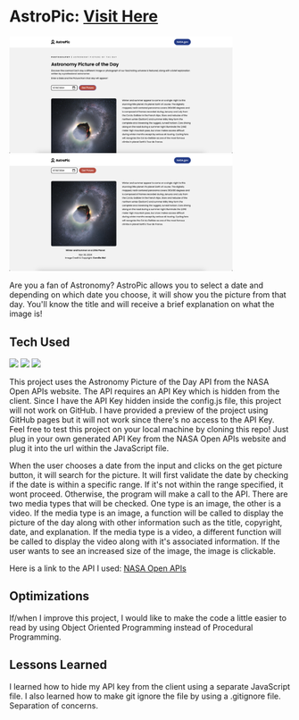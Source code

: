 # AstroPic: <a href="https://danielle-higgins.github.io/astropic/" target="_blank">Visit Here</a>

<p>
  <img width="400" src="https://github.com/Danielle-Higgins/astropic/blob/main/img/astropic-preview1.png">
  <img width="400" src="https://github.com/Danielle-Higgins/astropic/blob/main/img/astropic-preview2.png">
</p>

Are you a fan of Astronomy? AstroPic allows you to select a date and depending on which date you choose, it will show you the picture from that day. You'll know the title and will receive a brief explanation on what the image is!

## Tech Used

<p>
  <img src="https://img.shields.io/badge/html5-%23E34F26.svg?style=for-the-badge&logo=html5&logoColor=white">
  <img src="https://img.shields.io/badge/css3-%231572B6.svg?style=for-the-badge&logo=css3&logoColor=white">
  <img src="https://img.shields.io/badge/javascript-%23323330.svg?style=for-the-badge&logo=javascript&logoColor=%23F7DF1E">
</p>

This project uses the Astronomy Picture of the Day API from the NASA Open APIs website. The API requires an API Key which is hidden from the client. Since I have the API Key hidden inside the config.js file, this project will not work on GitHub. I have provided a preview of the project using GitHub pages but it will not work since there's no access to the API Key. Feel free to test this project on your local machine by cloning this repo! Just plug in your own generated API Key from the NASA Open APIs website and plug it into the url within the JavaScript file.

When the user chooses a date from the input and clicks on the get picture button, it will search for the picture. It will first validate the date by checking if the date is within a specific range. If it's not within the range specified, it wont proceed. Otherwise, the program will make a call to the API. There are two media types that will be checked. One type is an image, the other is a video. If the media type is an image, a function will be called to display the picture of the day along with other information such as the title, copyright, date, and explanation. If the media type is a video, a different function will be called to display the video along with it's associated information. If the user wants to see an increased size of the image, the image is clickable.

Here is a link to the API I used: <a target="_blank" href="https://api.nasa.gov/">NASA Open APIs</a>

## Optimizations

If/when I improve this project, I would like to make the code a little easier to read by using Object Oriented Programming instead of Procedural Programming.

## Lessons Learned

I learned how to hide my API key from the client using a separate JavaScript file. I also learned how to make git ignore the file by using a .gitignore file. Separation of concerns.
